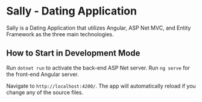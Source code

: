 # Sally - Dating Application

Sally is a Dating Application that utilizes Angular, ASP Net MVC, and Entity Framework as the three main technologies.

## How to Start in Development Mode

Run `dotnet run` to activate the back-end ASP Net server. Run `ng serve` for the front-end Angular server.

Navigate to `http://localhost:4200/`. The app will automatically reload if you change any of the source files.
